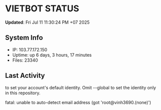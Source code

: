 # VIETBOT STATUS
**Updated**: Fri Jul 11 11:30:24 PM +07 2025

## System Info
- IP: 103.77.172.150
- Uptime: up 6 days, 3 hours, 17 minutes
- Files: 23340

## Last Activity

to set your account's default identity.
Omit --global to set the identity only in this repository.

fatal: unable to auto-detect email address (got 'root@vinh3690.(none)')
